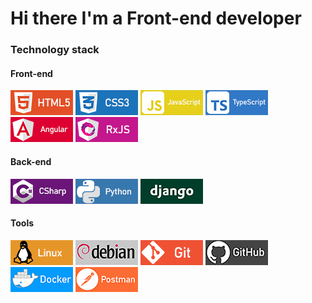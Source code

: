 
<head>
	<link rel="stylesheet" href="css/style.css">
</head>
<h1>Hi there I'm a Front-end developer</h1>
<h3>Technology stack</h3>
<h4>Front-end</h4>
<img src='images/html5.png'>


<img src='images/css3.png'>
<img src='images/javascript.png'>
<img src='images/typescript.png'>
<img src='images/angular.png'>

<img src='images/rxjs.png'>

<h4>Back-end</h4>
<img src='images/csharp.png'>
<img src='images/python.png'>
<img src='images/django.png'>
<h4>Tools</h4>
<img src='images/linux.png'>
<img src='images/debian.png'>
<img src='images/git.png'>
<img src='images/github.png'>
<img src='images/docker.png'>
<img src='images/postman.png'>

